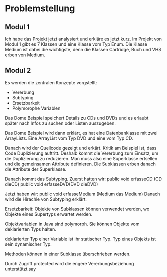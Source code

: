 # Problemstellung

## Modul 1
Ich habe das Projekt jetzt analysiert und erkläre es jetzt kurz. Im Projekt von Modul 1 
gibt es 7 Klassen und eine Klasse vom Typ Enum. Die Klasse Medium ist dabei die 
wichtigste, denn die Klassen Cartridge, Buch und VHS erben von Medium.

## Modul 2
Es werden die zentralen Konzepte vorgstellt:
- Vererbung
- Subtyping
- Ersetzbarkeit
- Polymorophe Variablen

Das Dome Beispiel speichert Details zu CDs und DVDs und es erlaubt später
nach Infos zu suchen oder Listen auszugeben.

Das Dome Beispiel wird dann erklärt, es hat eine Datenbanklasse mit zwei ArrayLists. Eine
ArrayList vom Typ DVD und eine vom Typ CD.

Danach wird der Quellcode gezeigt und erkärt. Kritik am Beispiel ist, dass Code Duplizierung auftritt.
Deshalb kommt die Vererbung zum Einsatz, um die Duplizierung zu reduzieren. Man muss also eine Superklasse ertsellen
und die gemeinsamen Attribute definieren. Die Subklassen erben danach die Attribute der Superklasse.

Danach kommt das Subtyping.
Zuerst hatten wir:
public void erfasseCD (CD dieCD)
public void erfasseDVD(DVD dieDVD)

Jetzt haben wir:
public void erfasseMedium (Medium das Medium)
Danach wird die Hirachie von Subtyping erklärt.

Ersetzbarkeit: Objekte von Subklassen können verwendet werden, wo Objekte eines
Supertyps erwartet werden.

Objektvariablen in Java sind polymorph. Sie können Objekte vom deklarierten Typs halten.

deklarierter Typ einer Variable ist ihr statischer Typ.
Typ eines Objekts ist sein dynamischer Typ.

Methoden können in einer Subklasse überschrieben werden.

Durch Zugriff protected wird die engere Vererbungsbeziehung unterstützt.say